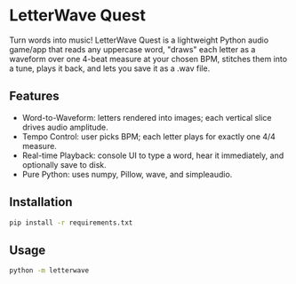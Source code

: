 # LetterWave Quest

Turn words into music! LetterWave Quest is a lightweight Python audio game/app that reads any uppercase word, "draws" each letter as a waveform over one 4-beat measure at your chosen BPM, stitches them into a tune, plays it back, and lets you save it as a .wav file.

## Features
- Word-to-Waveform: letters rendered into images; each vertical slice drives audio amplitude.
- Tempo Control: user picks BPM; each letter plays for exactly one 4/4 measure.
- Real-time Playback: console UI to type a word, hear it immediately, and optionally save to disk.
- Pure Python: uses numpy, Pillow, wave, and simpleaudio.

## Installation
```bash
pip install -r requirements.txt
```

## Usage
```bash
python -m letterwave
```